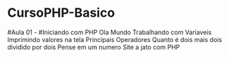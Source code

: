 # CursoPHP-Basico
#Aula 01 -
	#Iniciando com PHP
		Ola Mundo
		Trabalhando com Variaveis
		Imprimindo valores na tela
		Principais Operadores
		Quanto é dois mais dois dividido por dois
		Pense em um numero
		Site a jato com PHP
	